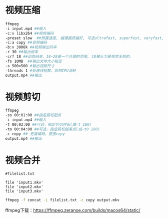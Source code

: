 # 视频压缩
```bash
ffmpeg 
-i input.mp4 ##输入
-c:v libx264 ##视频编码
-preset slow  ##预置速度, 越慢画质越好, 可选ultrafast, superfast, veryfast, faster, fast, medium, slow, slower, veryslow, placebo
-c:a copy ##音频编码
-b:v 3000k ##视频输出码率
-r 30 ##输出帧率
-crf 18 ##动态码率，18~28是一个合理的范围, 18被认为是视觉无损的.
-fs 10MB  ##输出文件大小指定
-s 500×500 #输出视频尺寸
-threads 1 #处理线程数，影响CPU消耗
output.mp4 ##输出
```

# 视频剪切
```bash
ffmpeg
-ss 00:01:00 ##指定剪切起点
-i input.mp4 ##输入
-t 00:03:00 ##可选，指定剪切时长(或-t 180)
-to 00:04:00 ##可选，指定剪切结束点(或-t0 180)
-c copy ## 无需编码，直接copy
output.mp4 ##输出
```

# 视频合并
```
#filelist.txt

file 'input1.mkv'
file 'input2.mkv'
file 'input3.mkv'
```
```bash
ffmpeg -f concat -i filelist.txt -c copy output.mkv
```

ffmpeg下载：<https://ffmpeg.zeranoe.com/builds/macos64/static/>